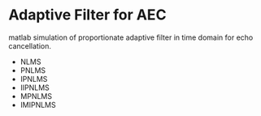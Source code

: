 # Adaptive Filter for AEC
matlab simulation of proportionate adaptive filter in time domain for echo cancellation.
- NLMS
- PNLMS
- IPNLMS
- IIPNLMS
- MPNLMS
- IMIPNLMS
